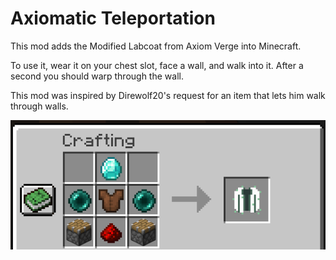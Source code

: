 # Axiomatic Teleportation

This mod adds the Modified Labcoat from Axiom Verge into Minecraft.

To use it, wear it on your chest slot, face a wall, and walk into it.
After a second you should warp through the wall.

This mod was inspired by Direwolf20's request for an item that lets him walk through walls.

![Crafting Recipe](https://raw.githubusercontent.com/gamma-delta/axiomatic_teleportation/master/images/recipe.png)
